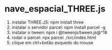 # nave_espacial_THREE.js

   1. instalar THREE.JS: npm install three
   2. instalar o servidor parcel: npm install parcel -g
   3. instalar o tween: npm i @tweenjs/tween.js@^18
   4. rodar o parcel: npx parcel ./src/index.html
   5. clique em ctrl+botão esquedo do mouse
